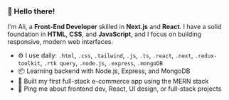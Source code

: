 ### 👋 Hello there!

I'm Ali, a **Front-End Developer** skilled in **Next.js** and **React**.
I have a solid foundation in **HTML**, **CSS**, and **JavaScript**, and I focus on building responsive, modern web interfaces.

- ⚙️ I use daily: `.html`, `.css`, `.tailwind`, `.js`, `.ts`, `.react`, `.next`, `.redux-toolkit`, `.rtk query`, `.node.js`, `.express`, `.mongoDB`
- 📦 Learning backend with Node.js, Express, and MongoDB
- 🛒 Built my first full-stack e-commerce app using the MERN stack
- 💬 Ping me about frontend dev, React, UI design, or full-stack projects
